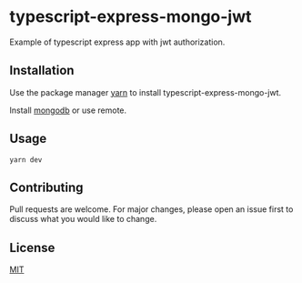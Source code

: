 # typescript-express-mongo-jwt

Example of typescript express app with jwt authorization.

## Installation

Use the package manager [yarn](https://yarnpkg.com/) to install typescript-express-mongo-jwt.

Install [mongodb](https://www.mongodb.com/) or use remote.

## Usage

```
yarn dev
```

## Contributing

Pull requests are welcome. For major changes, please open an issue first
to discuss what you would like to change.

## License

[MIT](https://choosealicense.com/licenses/mit/)